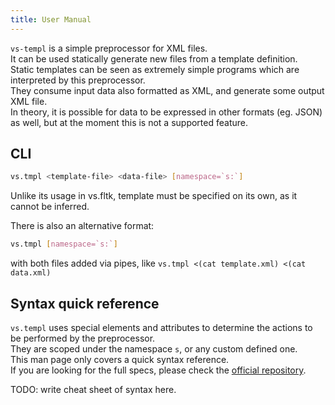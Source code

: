 ```yaml
---
title: User Manual
---
```


`vs-templ` is a simple preprocessor for XML files.  
It can be used statically generate new files from a template definition.  
Static templates can be seen as extremely simple programs which are interpreted by this preprocessor.  
They consume input data also formatted as XML, and generate some output XML file.  
In theory, it is possible for data to be expressed in other formats (eg. JSON) as well, but at the moment this is not a supported feature.

## CLI

```bash
vs.tmpl <template-file> <data-file> [namespace=`s:`]
```

Unlike its usage in vs.fltk, template must be specified on its own, as it cannot be inferred.

There is also an alternative format:

```bash
vs.tmpl [namespace=`s:`]
```

with both files added via pipes, like `vs.tmpl <(cat template.xml) <(cat data.xml)`

## Syntax quick reference

`vs.templ` uses special elements and attributes to determine the actions to be performed by the preprocessor.  
They are scoped under the namespace `s`, or any custom defined one.  
This man page only covers a quick syntax reference.  
If you are looking for the full specs, please check the [official repository](https://github.com/KaruroChori/vs-templ).

TODO: write cheat sheet of syntax here.
